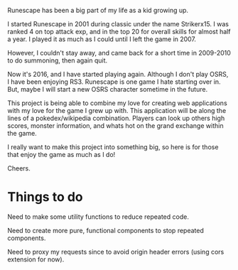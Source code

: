 Runescape has been a big part of my life as a kid growing up.

I started Runescape in 2001 during classic under the name Strikerx15. I was ranked 4 on top attack exp,
and in the top 20 for overall skills for almost half a year. I played it as much as I could until I left the game in 2007.

However, I couldn't stay away, and came back for a short time in 2009-2010 to do summoning, then again quit.

Now it's 2016, and I have started playing again. Although I don't play OSRS, I have been enjoying RS3. Runescape is one game I hate starting over in.
But, maybe I will start a new OSRS character sometime in the future.

This project is being able to combine my love for creating web applications with my love for the game I grew up with. This application
will be along the lines of a pokedex/wikipedia combination. Players can look up others high scores, monster information, and whats hot on the grand exchange within the game.

I really want to make this project into something big, so here is for those that enjoy the game as much as I do!

Cheers.


<h1>Things to do</h1>

Need to make some utility functions to reduce repeated code.

Need to create more pure, functional components to stop repeated components.

Need to proxy my requests since to avoid origin header errors (using cors extension for now).
